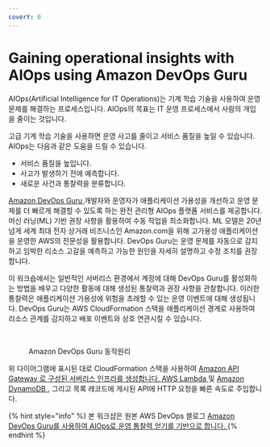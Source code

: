 ```yaml
---
coverY: 0
---
```


# Gaining operational insights with AIOps using Amazon DevOps Guru

AIOps(Artificial Intelligence for IT Operations)는 기계 학습 기술을 사용하여 운영 문제를 해결하는 프로세스입니다. AIOps의 목표는 IT 운영 프로세스에서 사람의 개입을 줄이는 것입니다.

고급 기계 학습 기술을 사용하면 운영 사고를 줄이고 서비스 품질을 높일 수 있습니다. AIOps는 다음과 같은 도움을 드릴 수 있습니다.

* 서비스 품질을 높입니다.
* 사고가 발생하기 전에 예측합니다.
* 새로운 사건과 통찰력을 분류합니다.

[Amazon DevOps Guru ](https://aws.amazon.com/devops-guru/)개발자와 운영자가 애플리케이션 가용성을 개선하고 운영 문제를 더 빠르게 해결할 수 있도록 하는 완전 관리형 AIOps 플랫폼 서비스를 제공합니다. 머신 러닝(ML) 기반 권장 사항을 활용하여 수동 작업을 최소화합니다. ML 모델은 20년 넘게 세계 최대 전자 상거래 비즈니스인 Amazon.com을 위해 고가용성 애플리케이션을 운영한 AWS의 전문성을 활용합니다. DevOps Guru는 운영 문제를 자동으로 감지하고 임박한 리소스 고갈을 예측하고 가능한 원인을 자세히 설명하고 수정 조치를 권장합니다.

이 워크숍에서는 일반적인 서버리스 환경에서 계정에 대해 DevOps Guru를 활성화하는 방법을 배우고 다양한 활동에 대해 생성된 통찰력과 권장 사항을 관찰합니다. 이러한 통찰력은 애플리케이션 가용성에 위험을 초래할 수 있는 운영 이벤트에 대해 생성됩니다. DevOps Guru는 AWS CloudFormation 스택을 애플리케이션 경계로 사용하여 리소스 관계를 감지하고 배포 이벤트와 상호 연관시킬 수 있습니다.

<figure><img src=".gitbook/assets/스크린샷 2023-02-20 오후 9.20.40.png" alt=""><figcaption><p>Amazon DevOps Guru 동작원리</p></figcaption></figure>

위 다이어그램에 표시된 대로 CloudFormation 스택을 사용하여 [Amazon API Gateway 로 구성된 서버리스 인프라를 생성합니다. ](https://aws.amazon.com/api-gateway)[AWS Lambda ](http://aws.amazon.com/lambda)및 [Amazon DynamoDB ](https://aws.amazon.com/dynamodb/), 그리고 목록 레코드에 게시된 API에 HTTP 요청을 빠른 속도로 주입합니다.

{% hint style="info" %}
본 워크샵은 원본 AWS DevOps 블로그 [Amazon DevOps Guru를 사용하여 AIOps로 운영 통찰력 얻기를 기반으로 합니다. ](https://aws.amazon.com/blogs/devops/gaining-operational-insights-with-aiops-using-amazon-devops-guru/)
{% endhint %}

